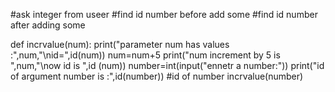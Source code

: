 #ask integer from useer 
#find id number before add some 
#find id number after adding some

def incrvalue(num):
    print("parameter num has values :",num,"\nid=",id(num))
    num=num+5
    print("num increment by 5 is ",num,"\now id is ",id (num))
number=int(input("ennetr a number:"))
print("id of argument number is :",id(number))    #id of number
incrvalue(number)
